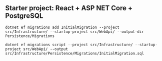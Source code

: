 ## Starter project: React + ASP NET Core + PostgreSQL
````
dotnet ef migrations add InitialMigration --project src/Infrastructure/ --startup-project src/WebApi/ --output-dir Persistence/Migrations
````
````
dotnet ef migrations script --project src/Infrastructure/ --startup-project src/WebApi/ --output src/Infrastructure/Persistence/Migrations/InitialMigration.sql
````